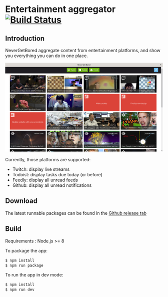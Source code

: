 # Entertainment aggregator [![Build Status](https://travis-ci.org/ngirot/NeverGetBored.svg?branch=master)](https://travis-ci.org/ngirot/NeverGetBored)

## Introduction
NeverGetBored aggregate content from entertainment platforms, and show you everything you can do in one place.

![Screenshot](doc/screenshot.png?raw=true "Screenshot")

Currently, those platforms are supported:
* Twitch: display live streams
* Todoist: display tasks due today (or before)
* Feedly: display all unread feeds
* Github: display all unread notifications

## Download

The latest runnable packages can be found in the [Github release tab](https://github.com/ngirot/NeverGetBored/releases)

## Build
Requirements : Node.js >= 8

To package the app:
```
$ npm install
$ npm run package
```

To run the app in dev mode:
```
$ npm install
$ npm run dev
```
